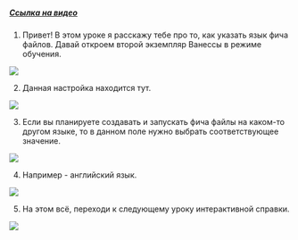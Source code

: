 ﻿##### [Ссылка на видео](https://youtu.be/AcelU5K1coI)

001. Привет! В этом уроке я расскажу тебе про то, как указать язык фича файлов. Давай откроем второй экземпляр Ванессы в режиме обучения.

![](https://vanessa-files.do.bit-erp.ru/Doc/1.2.040.1/MD/Глава02/images/000_ЗакладкаСервисОсновныеЯзыкФичаФайлов.png)

002. Данная настройка находится тут.

![](https://vanessa-files.do.bit-erp.ru/Doc/1.2.040.1/MD/Глава02/images/007_ЗакладкаСервисОсновныеЯзыкФичаФайлов.png)

003. Если вы планируете создавать и запускать фича файлы на каком-то другом языке, то в данном поле нужно выбрать соответствующее значение.

![](https://vanessa-files.do.bit-erp.ru/Doc/1.2.040.1/MD/Глава02/images/010_ЗакладкаСервисОсновныеЯзыкФичаФайлов.png)

004. Например - английский язык.

![](https://vanessa-files.do.bit-erp.ru/Doc/1.2.040.1/MD/Глава02/images/016_ЗакладкаСервисОсновныеЯзыкФичаФайлов.png)

005. На этом всё, переходи к следующему уроку интерактивной справки.

![](https://vanessa-files.do.bit-erp.ru/Doc/1.2.040.1/MD/Глава02/images/017_ЗакладкаСервисОсновныеЯзыкФичаФайлов.png)
